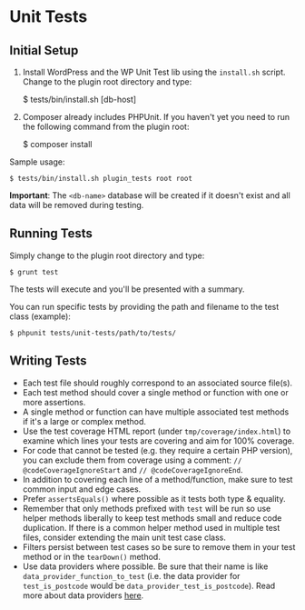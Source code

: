 # Unit Tests

## Initial Setup

1) Install WordPress and the WP Unit Test lib using the `install.sh` script. Change to the plugin root directory and type: 

    $ tests/bin/install.sh <db-name> <db-user> <db-password> [db-host]

2) Composer already includes PHPUnit. If you haven't yet you need to run the following command from the plugin root: 

    $ composer install

Sample usage:

    $ tests/bin/install.sh plugin_tests root root

**Important**: The `<db-name>` database will be created if it doesn't exist and all data will be removed during testing.

## Running Tests

Simply change to the plugin root directory and type:

    $ grunt test

The tests will execute and you'll be presented with a summary.

You can run specific tests by providing the path and filename to the test class (example):

    $ phpunit tests/unit-tests/path/to/tests/

## Writing Tests

* Each test file should roughly correspond to an associated source file(s).
* Each test method should cover a single method or function with one or more assertions.
* A single method or function can have multiple associated test methods if it's a large or complex method.
* Use the test coverage HTML report (under `tmp/coverage/index.html`) to examine which lines your tests are covering and aim for 100% coverage.
* For code that cannot be tested (e.g. they require a certain PHP version), you can exclude them from coverage using a comment: `// @codeCoverageIgnoreStart` and `// @codeCoverageIgnoreEnd`.
* In addition to covering each line of a method/function, make sure to test common input and edge cases.
* Prefer `assertsEquals()` where possible as it tests both type & equality.
* Remember that only methods prefixed with `test` will be run so use helper methods liberally to keep test methods small and reduce code duplication. If there is a common helper method used in multiple test files, consider extending the main unit test case class.
* Filters persist between test cases so be sure to remove them in your test method or in the `tearDown()` method.
* Use data providers where possible. Be sure that their name is like `data_provider_function_to_test` (i.e. the data provider for `test_is_postcode` would be `data_provider_test_is_postcode`). Read more about data providers [here](https://phpunit.de/manual/current/en/writing-tests-for-phpunit.html#writing-tests-for-phpunit.data-providers).
